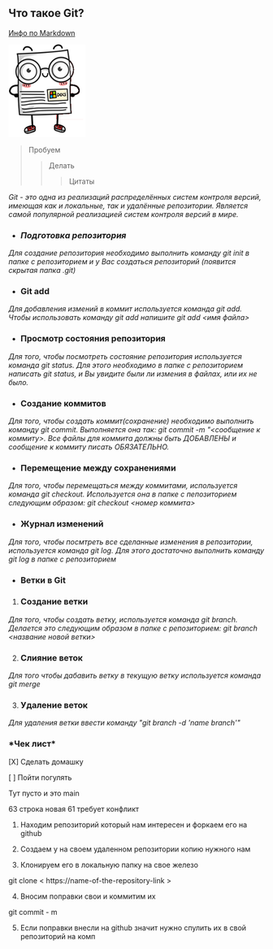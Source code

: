 <!--- Инструкция для работы с Git и удалёнными репозиториями--->

## Что такое Git? 

[Инфо по Markdown](https://learn.microsoft.com/ru-ru/contribute/markdown-reference)

![pictures](1.png)

> Пробуем
> > Делать
> >> Цитаты

*Git - это одна из реализаций распределённых систем контроля версий, имеющая как и локальные, так и удалённые репозитории. Является самой популярной реализацией систем контроля версий в мире.*

- ### *Подготовка репозитория*

*Для создание репозитория необходимо выполнить команду git init в папке с репозиторием и у Вас создаться репозиторий (появится скрытая папка .git)*



- ### Git add

*Для добавления измений в коммит используется команда git add. Чтобы использовать команду git add напишите git add <имя файла>*

- ### Просмотр состояния репозитория

*Для того, чтобы посмотреть состояние репозитория используется команда git status. Для этого необходимо в папке с репозиторием написать git status, и Вы увидите были ли измения в файлах, или их не было.*

- ### Создание коммитов

*Для того, чтобы создать коммит(сохранение) необходимо выполнить команду git commit. Выполняется она так: git commit -m "<сообщение к коммиту>. Все файлы для коммита должны быть ДОБАВЛЕНЫ и сообщение к коммиту писать ОБЯЗАТЕЛЬНО.*

- ### Перемещение между сохранениями

*Для того, чтобы перемещаться между коммитами, используется команда git checkout. Используется она в папке с пепозиторием следующим образом: git checkout <номер коммита>*

- ### Журнал изменений

*Для того, чтобы посмтреть все сделанные изменения в репозитории, используется команда git log. Для этого достаточно выполнить команду git log в папке с репозиторием*

- ### Ветки в Git

1. ### Создание ветки

*Для того, чтобы создать ветку, используется команда git branch. Делается это следующим образом в папке с репозиторием: git branch <название новой ветки>*

2. ### Слияние веток

*Для того чтобы дабавить ветку в текущую ветку используется команда git merge*

3. ### Удаление веток

_Для удаления ветки ввести команду "git branch -d 'name branch'"_
 
 ### \*Чек лист\*
 
[X] Сделать домашку

[ ]  Пойти погулять

Тут пусто и это main

63 строка новая 61 требует конфликт

1. Находим репозиторий который нам интересен и форкаем его на github

2. Создаем у на своем удаленном репозитории копию нужного нам

3. Клонируем его в локальную папку на свое железо

git clone < https://name-of-the-repository-link >

4. Вносим поправки свои и коммитим их

git commit - m

5. Если поправки внесли на github значит нужно спулить их в свой репозиторий на комп